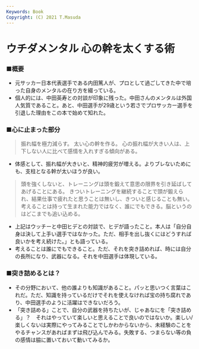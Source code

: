 ```yaml
---
Keywords: Book 
Copyright: (C) 2021 T.Masuda
---
```


# ウチダメンタル 心の幹を太くする術

### ■概要

* 元サッカー日本代表選手である内田篤人が、プロとして過ごしてきた中で培った自身のメンタルの在り方を綴っている。
* 個人的には、中田英寿との対談が印象に残った。中田さんのメンタルは外国人気質であること。あと、中田選手が29歳という若さでプロサッカー選手を引退した理由をこの本で始めて知れた。

### ■心に止まった部分

> 振れ幅を極力減らす。
> 太い心の幹を作る。
> 心の振れ幅が大きい人は、上下しない人に比べて感情を入れすぎる傾向がある。

* 体感として、振れ幅が大きいと、精神的疲労が増える。よりブレないためにも、支柱となる幹が太いほうが良い。

> 頭を強くしないと、トレーニングは頭を鍛えて意思の限界を引き延ばしてあげることにある。
> きついトレーニングを継続することで頭が鍛えられ、結果仕事で疲れたと思うことは無いし、きついと感じることも無い。
> 考えることは持って生まれた能力ではなく、誰にでもできる。脳というのはどこまでも追い込める。

* 上記はウッチーと中田ヒデとの対談で、ヒデが語ったこと。本人は「自分自身は決して上手い選手ではなかった。ただ、相手を出し抜くにはどうすれば良いかを考え続けた。」とも語っている。
* 考えることは誰にでもできること。ただ、それを突き詰めれば、時には自分の長所になり、武器になる。それを中田選手は体現している。

### ■突き詰めるとは？

* その分野において、他の誰よりも知識があること。パッと思いつく言葉はこれだ。ただ、知識を持っているだけでそれを使えなければ宝の持ち腐れであり、中田選手のように活躍はできないだろう。
* 「突き詰める」ことで、自分の武器を持ちたいが、じゃあなにを「突き詰める」？　それはやっていて楽しいと思えることで良いのではないか。楽しい/楽しくないは実際にやってみることでしかわからないから、未経験のことをやるチャンスがあればまずは飛び込んでみる。失敗する、つまらない等の負の感情は脇に置いておいて動いてみるか。
